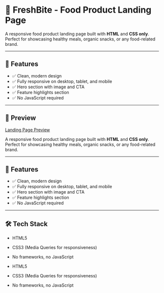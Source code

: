 # 🥗 FreshBite - Food Product Landing Page

A responsive food product landing page built with **HTML** and **CSS only**. Perfect for showcasing healthy meals, organic snacks, or any food-related brand.

---

## 🌟 Features

- ✅ Clean, modern design
- ✅ Fully responsive on desktop, tablet, and mobile
- ✅ Hero section with image and CTA
- ✅ Feature highlights section
- ✅ No JavaScript required

---

## 📸 Preview
 
[Landing Page Preview]( https://chanru-project.github.io/landingpage/)

A responsive food product landing page built with **HTML** and **CSS only**. Perfect for showcasing healthy meals, organic snacks, or any food-related brand.

---

## 🌟 Features

- ✅ Clean, modern design
- ✅ Fully responsive on desktop, tablet, and mobile
- ✅ Hero section with image and CTA
- ✅ Feature highlights section
- ✅ No JavaScript required

---

## 🛠️ Tech Stack

- HTML5
- CSS3 (Media Queries for responsiveness)
- No frameworks, no JavaScript

- HTML5
- CSS3 (Media Queries for responsiveness)
- No frameworks, no JavaScript
